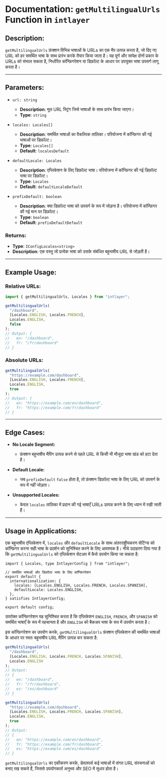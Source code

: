 # Documentation: `getMultilingualUrls` Function in `intlayer`

## Description:

`getMultilingualUrls` फ़ंक्शन विभिन्न भाषाओं के URLs का एक मैप उत्पन्न करता है, जो दिए गए URL को हर समर्थित भाषा के साथ प्रारंभ करके तैयार किया जाता है। यह पूर्ण और सापेक्ष दोनों प्रकार के URLs को संभाल सकता है, निर्धारित कॉन्फ़िगरेशन या डिफ़ॉल्ट के आधार पर उपयुक्त भाषा उपसर्ग लागू करता है।

---

## Parameters:

- `url: string`

  - **Description**: मूल URL स्ट्रिंग जिसे भाषाओं के साथ प्रारंभ किया जाएगा।
  - **Type**: `string`

- `locales: Locales[]`

  - **Description**: समर्थित भाषाओं का वैकल्पिक तालिका। परियोजना में कॉन्फ़िगर की गई भाषाओं पर डिफ़ॉल्ट।
  - **Type**: `Locales[]`
  - **Default**: `localesDefault`

- `defaultLocale: Locales`

  - **Description**: एप्लिकेशन के लिए डिफ़ॉल्ट भाषा। परियोजना में कॉन्फ़िगर की गई डिफ़ॉल्ट भाषा पर डिफ़ॉल्ट।
  - **Type**: `Locales`
  - **Default**: `defaultLocaleDefault`

- `prefixDefault: boolean`
  - **Description**: क्या डिफ़ॉल्ट भाषा को उपसर्ग के रूप में जोड़ना है। परियोजना में कॉन्फ़िगर की गई मान पर डिफ़ॉल्ट।
  - **Type**: `boolean`
  - **Default**: `prefixDefaultDefault`

### Returns:

- **Type**: `IConfigLocales<string>`
- **Description**: एक वस्तु जो प्रत्येक भाषा को उसके संबंधित बहुभाषीय URL से जोड़ती है।

---

## Example Usage:

### Relative URLs:

```typescript
import { getMultilingualUrls, Locales } from "intlayer";

getMultilingualUrls(
  "/dashboard",
  [Locales.ENGLISH, Locales.FRENCH],
  Locales.ENGLISH,
  false
);
// Output: {
//   en: "/dashboard",
//   fr: "/fr/dashboard"
// }
```

### Absolute URLs:

```typescript
getMultilingualUrls(
  "https://example.com/dashboard",
  [Locales.ENGLISH, Locales.FRENCH],
  Locales.ENGLISH,
  true
);
// Output: {
//   en: "https://example.com/en/dashboard",
//   fr: "https://example.com/fr/dashboard"
// }
```

---

## Edge Cases:

- **No Locale Segment:**

  - फ़ंक्शन बहुभाषीय मैपिंग उत्पन्न करने से पहले URL से किसी भी मौजूदा भाषा खंड को हटा देता है।

- **Default Locale:**

  - जब `prefixDefault` `false` होता है, तो फ़ंक्शन डिफ़ॉल्ट भाषा के लिए URL को उपसर्ग के रूप में नहीं जोड़ता।

- **Unsupported Locales:**
  - केवल `locales` तालिका में प्रदान की गई भाषाएँ URLs उत्पन्न करने के लिए ध्यान में रखी जाती हैं।

---

## Usage in Applications:

एक बहुभाषीय एप्लिकेशन में, `locales` और `defaultLocale` के साथ अंतरराष्ट्रीयकरण सेटिंग्स को कॉन्फ़िगर करना सही भाषा के प्रदर्शन को सुनिश्चित करने के लिए आवश्यक है। नीचे उदाहरण दिया गया है कि `getMultilingualUrls` को एप्लिकेशन सेटअप में कैसे उपयोग किया जा सकता है:

```tsx
import { Locales, type IntlayerConfig } from "intlayer";

// समर्थित भाषाओं और डिफ़ॉल्ट भाषा के लिए कॉन्फ़िगरेशन
export default {
  internationalization: {
    locales: [Locales.ENGLISH, Locales.FRENCH, Locales.SPANISH],
    defaultLocale: Locales.ENGLISH,
  },
} satisfies IntlayerConfig;

export default config;
```

उपरोक्त कॉन्फ़िगरेशन यह सुनिश्चित करता है कि एप्लिकेशन `ENGLISH`, `FRENCH`, और `SPANISH` को समर्थित भाषाएँ के रूप में पहचानता है और `ENGLISH` को बैकअप भाषा के रूप में उपयोग करता है।

इस कॉन्फ़िगरेशन का उपयोग करके, `getMultilingualUrls` फ़ंक्शन एप्लिकेशन की समर्थित भाषाओं के आधार पर स्वतः बहुभाषीय URL मैपिंग उत्पन्न कर सकता है:

```typescript
getMultilingualUrls(
  "/dashboard",
  [Locales.ENGLISH, Locales.FRENCH, Locales.SPANISH],
  Locales.ENGLISH
);
// Output:
// {
//   en: "/dashboard",
//   fr: "/fr/dashboard",
//   es: "/es/dashboard"
// }

getMultilingualUrls(
  "https://example.com/dashboard",
  [Locales.ENGLISH, Locales.FRENCH, Locales.SPANISH],
  Locales.ENGLISH,
  true
);
// Output:
// {
//   en: "https://example.com/en/dashboard",
//   fr: "https://example.com/fr/dashboard",
//   es: "https://example.com/es/dashboard"
// }
```

`getMultilingualUrls` का एकीकरण करके, डेवलपर्स कई भाषाओं में संगत URL संरचनाओं को बनाए रख सकते हैं, जिससे उपयोगकर्ता अनुभव और SEO में सुधार होता है।
